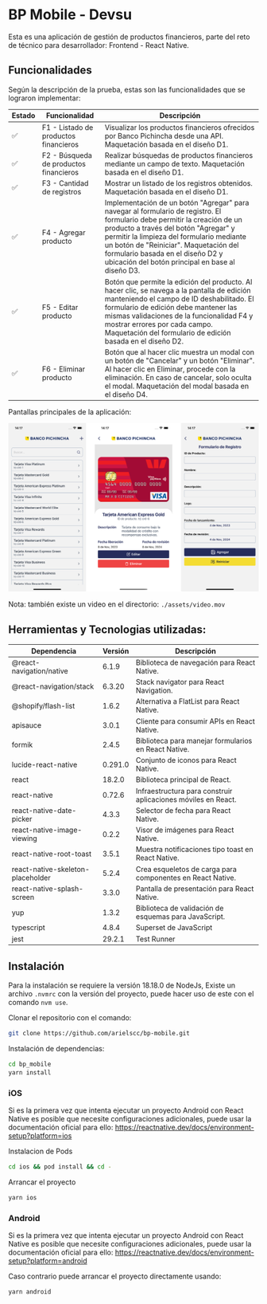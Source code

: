 # BP Mobile - Devsu

Esta es una aplicación de gestión de productos financieros, parte del reto de técnico para desarrollador: Frontend - React Native.

## Funcionalidades

Según la descripción de la prueba, estas son las funcionalidades que se lograron implementar:

| Estado | Funcionalidad                          | Descripción                                                                                                                                                                                                                                                                                                                                      |
| ------ | -------------------------------------- | ------------------------------------------------------------------------------------------------------------------------------------------------------------------------------------------------------------------------------------------------------------------------------------------------------------------------------------------------ |
| ✅     | F1 - Listado de productos financieros  | Visualizar los productos financieros ofrecidos por Banco Pichincha desde una API. Maquetación basada en el diseño D1.                                                                                                                                                                                                                            |
| ✅     | F2 - Búsqueda de productos financieros | Realizar búsquedas de productos financieros mediante un campo de texto. Maquetación basada en el diseño D1.                                                                                                                                                                                                                                      |
| ✅     | F3 - Cantidad de registros             | Mostrar un listado de los registros obtenidos. Maquetación basada en el diseño D1.                                                                                                                                                                                                                                                               |
| ✅     | F4 - Agregar producto                  | Implementación de un botón "Agregar" para navegar al formulario de registro. El formulario debe permitir la creación de un producto a través del botón "Agregar" y permitir la limpieza del formulario mediante un botón de "Reiniciar". Maquetación del formulario basada en el diseño D2 y ubicación del botón principal en base al diseño D3. |
| ✅     | F5 - Editar producto                   | Botón que permite la edición del producto. Al hacer clic, se navega a la pantalla de edición manteniendo el campo de ID deshabilitado. El formulario de edición debe mantener las mismas validaciones de la funcionalidad F4 y mostrar errores por cada campo. Maquetación del formulario de edición basada en el diseño D2.                     |
| ✅     | F6 - Eliminar producto                 | Botón que al hacer clic muestra un modal con un botón de "Cancelar" y un botón "Eliminar". Al hacer clic en Eliminar, procede con la eliminación. En caso de cancelar, solo oculta el modal. Maquetación del modal basada en el diseño D4.                                                                                                       |

Pantallas principales de la aplicación:

![App Screens](./assets/app.png)

Nota: también existe un video en el directorio: `./assets/video.mov`

## Herramientas y Tecnologias utilizadas:

| Dependencia                       | Versión | Descripción                                                   |
| --------------------------------- | ------- | ------------------------------------------------------------- |
| @react-navigation/native          | 6.1.9   | Biblioteca de navegación para React Native.                   |
| @react-navigation/stack           | 6.3.20  | Stack navigator para React Navigation.                        |
| @shopify/flash-list               | 1.6.2   | Alternativa a FlatList para React Native.                     |
| apisauce                          | 3.0.1   | Cliente para consumir APIs en React Native.                   |
| formik                            | 2.4.5   | Biblioteca para manejar formularios en React Native.          |
| lucide-react-native               | 0.291.0 | Conjunto de iconos para React Native.                         |
| react                             | 18.2.0  | Biblioteca principal de React.                                |
| react-native                      | 0.72.6  | Infraestructura para construir aplicaciones móviles en React. |
| react-native-date-picker          | 4.3.3   | Selector de fecha para React Native.                          |
| react-native-image-viewing        | 0.2.2   | Visor de imágenes para React Native.                          |
| react-native-root-toast           | 3.5.1   | Muestra notificaciones tipo toast en React Native.            |
| react-native-skeleton-placeholder | 5.2.4   | Crea esqueletos de carga para componentes en React Native.    |
| react-native-splash-screen        | 3.3.0   | Pantalla de presentación para React Native.                   |
| yup                               | 1.3.2   | Biblioteca de validación de esquemas para JavaScript.         |
| typescript                        | 4.8.4   | Superset de JavaScript                                        |
| jest                              | 29.2.1  | Test Runner                                                   |

## Instalación

Para la instalación se requiere la versión 18.18.0 de NodeJs, Existe un archivo `.nvmrc` con la versión del proyecto, puede hacer uso de este con el comando `nvm use`.

Clonar el repositorio con el comando:

```bash
git clone https://github.com/arielscc/bp-mobile.git
```

Instalación de dependencias:

```bash
cd bp_mobile
yarn install
```

### iOS

Si es la primera vez que intenta ejecutar un proyecto Android con React Native es posible que necesite configuraciones adicionales, puede usar la documentación oficial para ello: https://reactnative.dev/docs/environment-setup?platform=ios

Instalacion de Pods

```bash
cd ios && pod install && cd -
```

Arrancar el proyecto

```bash
yarn ios
```

### Android

Si es la primera vez que intenta ejecutar un proyecto Android con React Native es posible que necesite configuraciones adicionales, puede usar la documentación oficial para ello: https://reactnative.dev/docs/environment-setup?platform=android

Caso contrario puede arrancar el proyecto directamente usando:

```bash
yarn android
```
